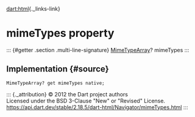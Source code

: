 [dart:html](../../dart-html/dart-html-library){._links-link}

mimeTypes property
==================

::: {#getter .section .multi-line-signature}
[MimeTypeArray](../mimetypearray-class)? mimeTypes
:::

Implementation {#source}
--------------

``` {.language-dart data-language="dart"}
MimeTypeArray? get mimeTypes native;
```

::: {._attribution}
© 2012 the Dart project authors\
Licensed under the BSD 3-Clause \"New\" or \"Revised\" License.\
<https://api.dart.dev/stable/2.18.5/dart-html/Navigator/mimeTypes.html>
:::
